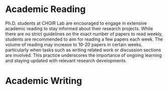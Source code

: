 # Academic Reading

Ph.D. students at CHOIR Lab are encouraged to engage in extensive academic reading to stay informed about their research projects. While there are no strict guidelines on the exact number of papers to read weekly, students are recommended to aim for reading a few papers each week. The volume of reading may increase to 10-20 papers in certain weeks, particularly when tasks such as writing related work or discussion sections are involved. This practice underscores the importance of ongoing learning and staying updated with relevant research developments.

# Academic Writing